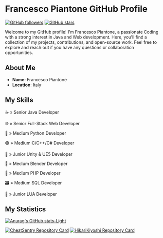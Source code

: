 # Francesco Piantone GitHub Profile

[![GitHub followers](https://img.shields.io/github/followers/fraancescoo?label=Follow&style=social)](https://github.com/fraancescoo)
[![GitHub stars](https://img.shields.io/github/stars/fraancescoo?style=social)](https://github.com/fraancescoo)

Welcome to my GitHub profile! I'm Francesco Piantone, a passionate Coding with a strong interest in Java and Web development. Here, you'll find a collection of my projects, contributions, and open-source work. Feel free to explore and reach out if you have any questions or collaboration opportunities.

## About Me

- **Name**: Francesco Piantone
- **Location**: Italy

## My Skills

<p>☕ » Senior Java Developer</p>
<p>🌐 » Senior Full-Stack Web Developer</p>
<p>🐍 » Medium Python Developer</p>
<p>🟣 » Medium C/C++/C# Developer</p>
<p>🧊 » Junior Unity & UE5 Developer</p>
<p>🔸 » Medium Blender Developer</p>
<p>🐘 » Medium PHP Developer</p>
<p>🗃 » Medium SQL Developer</p>
<p>🔵 » Junior LUA Developer</p>

## My Statistics

[![Anurag's GitHub stats-Light](https://github-readme-stats.vercel.app/api?username=fraancescoo\&show_icons=true\&theme=default#gh-light-mode-only)](https://github.com/fraancescoo)

[![CheatSentry Repository Card](https://github-readme-stats.vercel.app/api/pin/?username=fraancescoo&repo=CheatSentry)](https://github.com/fraancescoo/CheatSentry)
[![HikariKiyoshi Repository Card](https://github-readme-stats.vercel.app/api/pin/?username=fraancescoo&repo=HikariKiyoshi)](https://github.com/fraancescoo/HikariKiyoshi)
